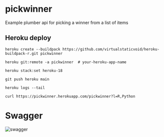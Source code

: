 # pickwinner

Example plumber api for picking a winner from a list of items

## Heroku deploy

```
heroku create --buildpack https://github.com/virtualstaticvoid/heroku-buildpack-r.git pickwinner
```
```
heroku git:remote -a pickwinner  # your-heroku-app-name
```
```
heroku stack:set heroku-18
```
```
git push heroku main
```
```
heroku logs --tail
```
```
curl https://pickwinner.herokuapp.com/pickwinner?l=R,Python
```
# Swagger

![swagger](images/swagger.png)

